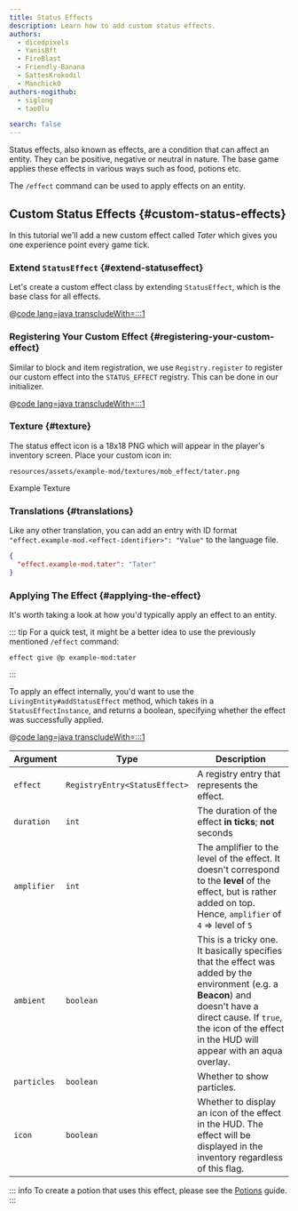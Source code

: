 ```yaml
---
title: Status Effects
description: Learn how to add custom status effects.
authors:
  - dicedpixels
  - YanisBft
  - FireBlast
  - Friendly-Banana
  - SattesKrokodil
  - Manchick0
authors-nogithub:
  - siglong
  - tao0lu

search: false
---
```


Status effects, also known as effects, are a condition that can affect an entity. They can be positive, negative or neutral in nature. The base game
applies these effects in various ways such as food, potions etc.

The `/effect` command can be used to apply effects on an entity.

## Custom Status Effects {#custom-status-effects}

In this tutorial we'll add a new custom effect called _Tater_ which gives you one experience point every game tick.

### Extend `StatusEffect` {#extend-statuseffect}

Let's create a custom effect class by extending `StatusEffect`, which is the base class for all effects.

@[code lang=java transcludeWith=:::1](@/reference/1.21.1/src/main/java/com/example/docs/effect/TaterEffect.java)

### Registering Your Custom Effect {#registering-your-custom-effect}

Similar to block and item registration, we use `Registry.register` to register our custom effect into the
`STATUS_EFFECT` registry. This can be done in our initializer.

@[code lang=java transcludeWith=:::1](@/reference/1.21.1/src/main/java/com/example/docs/effect/ExampleModEffects.java)

### Texture {#texture}

The status effect icon is a 18x18 PNG which will appear in the player's inventory screen. Place your custom icon in:

```:no-line-numbers
resources/assets/example-mod/textures/mob_effect/tater.png
```

<DownloadEntry visualURL="/assets/develop/tater-effect.png" downloadURL="/assets/develop/tater-effect-icon.png">Example Texture</DownloadEntry>

### Translations {#translations}

Like any other translation, you can add an entry with ID format `"effect.example-mod.<effect-identifier>": "Value"` to the
language file.

```json
{
  "effect.example-mod.tater": "Tater"
}
```

### Applying The Effect {#applying-the-effect}

It's worth taking a look at how you'd typically apply an effect to an entity.

::: tip
For a quick test, it might be a better idea to use the previously mentioned `/effect` command:

```mcfunction
effect give @p example-mod:tater
```

:::

To apply an effect internally, you'd want to use the `LivingEntity#addStatusEffect` method, which takes in
a `StatusEffectInstance`, and returns a boolean, specifying whether the effect was successfully applied.

@[code lang=java transcludeWith=:::1](@/reference/1.21.1/src/main/java/com/example/docs/ReferenceMethods.java)

| Argument    | Type                          | Description                                                                                                                                                                                                                   |
|-------------|-------------------------------|-------------------------------------------------------------------------------------------------------------------------------------------------------------------------------------------------------------------------------|
| `effect`    | `RegistryEntry<StatusEffect>` | A registry entry that represents the effect.                                                                                                                                                                                  |
| `duration`  | `int`                         | The duration of the effect **in ticks**; **not** seconds                                                                                                                                                                      |
| `amplifier` | `int`                         | The amplifier to the level of the effect. It doesn't correspond to the **level** of the effect, but is rather added on top. Hence, `amplifier` of `4` => level of `5`                                                         |
| `ambient`   | `boolean`                     | This is a tricky one. It basically specifies that the effect was added by the environment (e.g. a **Beacon**) and doesn't have a direct cause. If `true`, the icon of the effect in the HUD will appear with an aqua overlay. |
| `particles` | `boolean`                     | Whether to show particles.                                                                                                                                                                                                    |
| `icon`      | `boolean`                     | Whether to display an icon of the effect in the HUD. The effect will be displayed in the inventory regardless of this flag.                                                                                                   |

::: info
To create a potion that uses this effect, please see the [Potions](../items/potions) guide.
:::
